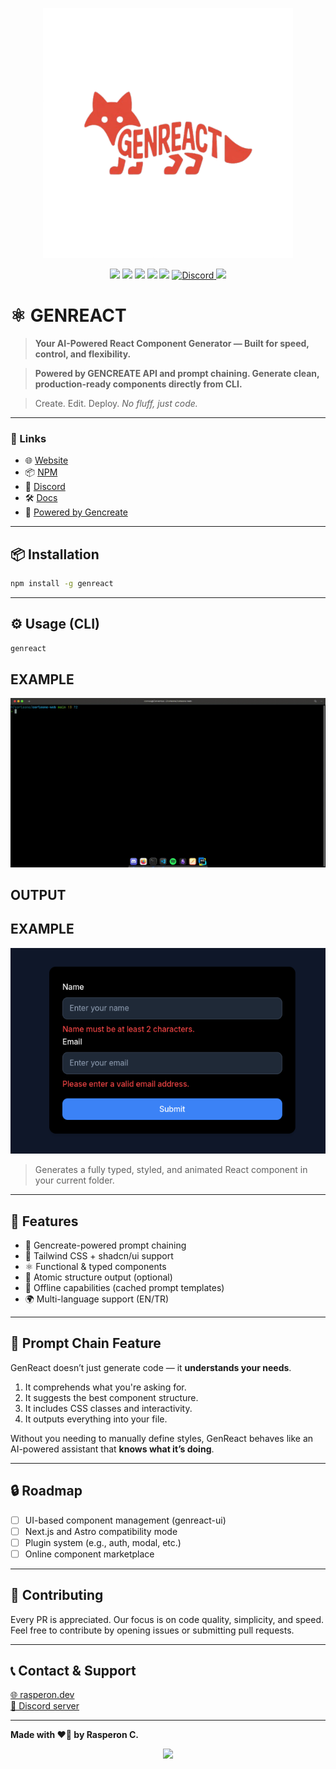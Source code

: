 <p align="center">
  <a href="#">
    <img width="400" src="public/logo.png" alt="genreact logo"/>
  </a>
</p>

<p align="center">
  <img src="https://img.shields.io/npm/v/genreact?style=for-the-badge">
  <img src="https://img.shields.io/github/repo-size/rasperon/genreact?style=for-the-badge">
  <img src="https://img.shields.io/npm/l/genreact?style=for-the-badge">
  <img src="https://img.shields.io/npm/dt/genreact?style=for-the-badge">
  <img src="https://img.shields.io/github/contributors/rasperon/genreact?style=for-the-badge">
  <a href="https://discord.gg/W9rattDP7h" target="_blank">
    <img alt="Discord" src="https://img.shields.io/badge/Join-Discord-7289d9?style=for-the-badge&logo=discord">
  </a>
  <a href="https://rasperon.dev" target="_blank">
    <img src="https://img.shields.io/badge/More-Rasperon.dev-ff0000?style=for-the-badge&logo=go" />
  </a>
</p>

#

# ⚛️ GENREACT

> **Your AI-Powered React Component Generator — Built for speed, control, and flexibility.**

> **Powered by GENCREATE API and prompt chaining. Generate clean, production-ready components directly from CLI.**

> Create. Edit. Deploy. _No fluff, just code._

---

### 🔗 Links
- 🌐 [Website](https://rasperon.dev)
- 📦 [NPM](https://npmjs.com/package/genreact)
- 💬 [Discord](https://discord.gg/W9rattDP7h)
- 🛠️ [Docs](https://rasperon.dev/genreact-docs)
- 🧠 [Powered by Gencreate](https://discord.gg/W9rattDP7h)
---

## 📦 Installation

```bash
npm install -g genreact
```

---

## ⚙️ Usage (CLI)

```bash
genreact
```
## EXAMPLE
<p align="center">
  <a href="#">
    <img src="public/example.gif" alt="example usage gif"/>
  </a>
</p>

## OUTPUT
## EXAMPLE
<p align="center">
  <a href="#">
    <img src="public/output.png" alt="output"/>
  </a>
</p>

> Generates a fully typed, styled, and animated React component in your current folder.



---

## 🧪 Features

- 🔄 Gencreate-powered prompt chaining
- 🎨 Tailwind CSS + shadcn/ui support
- ⚛️ Functional & typed components
- 🧱 Atomic structure output (optional)
- 🛜 Offline capabilities (cached prompt templates)
- 🌍 Multi-language support (EN/TR)

---

## 🧠 Prompt Chain Feature

GenReact doesn’t just generate code — it **understands your needs**.

1. It comprehends what you're asking for.
2. It suggests the best component structure.
3. It includes CSS classes and interactivity.
4. It outputs everything into your file.

Without you needing to manually define styles, GenReact behaves like an AI-powered assistant that **knows what it’s doing**.

---

## 🔒 Roadmap

- [ ] UI-based component management (genreact-ui)
- [ ] Next.js and Astro compatibility mode
- [ ] Plugin system (e.g., auth, modal, etc.)
- [ ] Online component marketplace

---

## 🙌 Contributing

Every PR is appreciated. Our focus is on code quality, simplicity, and speed. Feel free to contribute by opening issues or submitting pull requests.

---

## 📞 Contact & Support

[🌐 rasperon.dev](https://rasperon.dev)  
[💬 Discord server](https://discord.gg/W9rattDP7h)

---

**Made with ❤️‍🔥 by Rasperon C.**

<p align="center">
  <img src="https://readme-typing-svg.herokuapp.com?font=JetBrains+Mono&size=18&pause=1000&color=0FF7ED&center=true&vCenter=true&width=435&lines=Write+less+code.+Build+more+impact.">
</p>
